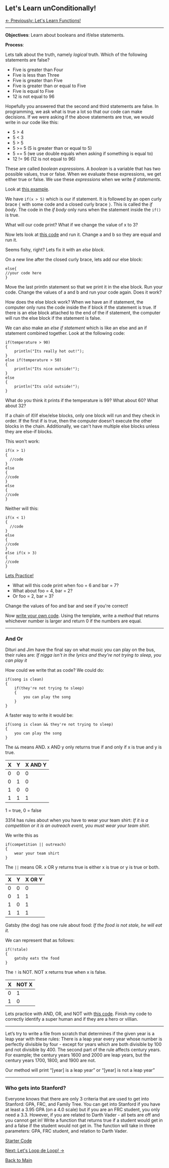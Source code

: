 ## Let's Learn unConditionally!

[<- Previously:  Let's Learn Functions!](Methods.md)

----------------------------------------------------------------------------------------

**Objectives**: Learn about booleans and if/else statements.

**Process**: 

Lets talk about the truth, namely *logical* truth. Which of the following statements are false?

* Five is greater than Four
* Five is less than Three
* Five is greater than Five
* Five is greater than or equal to Five
* Five is equal to Five
* 12 is not equal to 96

Hopefully you answered that the second and third statements are false. In programming, we ask what is true a lot so that our code can make decisions. If we were asking if the above statements are true, we would write in our code like this:

* 5 > 4 
* 5 < 3
* 5 > 5
* 5 >= 5 (5 is greater than or equal to 5)
* 5 == 5 (we use double equals when asking if something is equal to)
* 12 != 96 (12 is not equal to 96)

These are called *boolean expressions*. A *boolean* is a variable that has two possible values, true or false. When we evaluate these expressions, we get either true or false. We use these _expressions_ when we write _if statements_. 

Look at [this example](https://raw.githubusercontent.com/Filip3314/LetsLearnProgramming/master/StartingPoints/Conditionals1.java).

We have `if(x > 5)` which is our if statement. It is followed by an open curly brace `{` with some code and a closed curly brace `}`. This is called the _if body_. The code in the _if body_ only runs when the statement inside the `if()` is true. 

What will our code print? What if we change the value of x to 3? 

Now lets look at [this code](https://raw.githubusercontent.com/Filip3314/LetsLearnProgramming/master/StartingPoints/Conditionals2.java) and run it. Change a and b so they are equal and run it.

Seems fishy, right? Lets fix it with an _else block_. 

On a new line after the closed curly brace, lets add our else block:

```
else{
//your code here
}
```

Move the last println statement so that we print it in the else block. Run your code. Change the values of a and b and run your code again. Does it work?

How does the else block work? When we have an if statement, the computer only runs the code inside the if block if the statement is true. If there is an else block attached to the end of the if statement, the computer will run the else block if the statement is false.

We can also make an _else if statement_ which is like an else and an if statement combined together. Look at the following code:

```
if(temperature > 90)
{
    println("Its really hot out!");
}
else if(temperature > 50)
{
    println("Its nice outside!");
}
else
{
    println("Its cold outside!");
}
``` 
What do you think it prints if the temperature is 99? 
What about 60?
What about 32?

If a chain of if/if else/else blocks, only one block will run and they check in order. If the first if is true, then the computer doesn't execute the other blocks in the chain. Additionally, we can't have multiple else blocks unless they are else-if blocks.

This won't work:

```
if(x > 1)
{
  //code
}
else
{
//code
}
else
{
//code
}
```

Neither will this:

```
if(x < 1)
{
  //code
}
else
{
//code
}
else if(x > 3)
{
//code
}
```

[Lets Practice!](https://raw.githubusercontent.com/Filip3314/LetsLearnProgramming/master/StartingPoints/Conditionals3.java)

* What will this code print when foo = 6 and bar = 7?
* What about foo = 4, bar = 2?
* Or foo = 2, bar = 3?

Change the values of foo and bar and see if you're correct!

Now [write your own code](https://ideone.com/qpt6fA). Using the template, write a _method_ that returns whichever number is larger and return 0 if the numbers are equal. 

------------------------------------------------------------------------------

### And Or

Dituri and Jim have the final say on what music you can play on the bus, their rules are:
_If nigga isn't in the lyrics and they're not trying to sleep, you can play it_

How could we write that as code? We could do:
```
if(song is clean)
{
    if(they're not trying to sleep)
    {
        you can play the song
    }
} 
```

A faster way to write it would be:
```
if(song is clean && they're not trying to sleep)
{
    you can play the song
} 
```

The `&&` means AND. x AND y only returns true if and only if x is true and y is true. 

|X | Y | X AND Y |
|--|--|--|
| 0 | 0 | 0 |
| 0 | 1 | 0 |
| 1 | 0 | 0 |
| 1 | 1 | 1 |

1 = true, 0 = false

3314 has rules about when you have to wear your team shirt:
_If it is a competition or it is an outreach event, you must wear your team shirt._

We write this as
```
if(competition || outreach)
{
    wear your team shirt
}
```

The `||` means OR. x OR y returns true is either x is true or y is true or both. 

|X | Y | X OR Y |
|--|--|--|
| 0 | 0 | 0 |
| 0 | 1 | 1 |
| 1 | 0 | 1 |
| 1 | 1 | 1 |

Gatsby (the dog) has one rule about food:
_If the food is not stale, he will eat it._ 

We can represent that as follows:
```
if(!stale)
{
    gatsby eats the food
}
```
The `!` is NOT. NOT x returns true when x is false. 

|X | NOT X|
|--|--| 
| 0 | 1 |
| 1 | 0 |

Lets practice with AND, OR, and NOT with [this code](https://raw.githubusercontent.com/Filip3314/LetsLearnProgramming/master/StartingPoints/Conditionals4.java).
Finish my code to correctly identify a super human and if they are a hero or villian. 

----------------------------------------------------------------------------------------

Let’s try to write a file from scratch that determines if the given year is a leap year with these rules:
There is a leap year every year whose number is perfectly divisible by four - except for years which are both divisible by 100 and not divisible by 400. The second part of the rule affects century years. For example; the century years 1600 and 2000 are leap years, but the century years 1700, 1800, and 1900 are not.

Our method will print “[year] is a leap year” or “[year] is not a leap year”

----------------------------------------------------------------------------------------

### Who gets into Stanford?

Everyone knows that there are only 3 criteria that are used to get into Stanford: GPA, FRC, and Family Tree. You can get into Stanford if you have at least a 3.95 GPA (on a 4.0 scale) but if you are an FRC student, you only need a 3.3. However, if you are related to Darth Vader - all bets are off and you cannot get in! Write a function that returns true if a student would get in and a false if the student would not get in. The function will take in three parameters: GPA, FRC student, and relation to Darth Vader.

[Starter Code](https://raw.githubusercontent.com/Filip3314/LetsLearnProgramming/master/StartingPoints/StanfordAdmission.java)


[Next: Let's Loop de Loop! ->](Loops.md)

[Back to Main](../../README.md)
